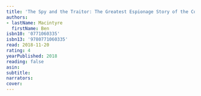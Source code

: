 ```yaml
---
title: 'The Spy and the Traitor: The Greatest Espionage Story of the Cold War'
authors:
- lastName: Macintyre
  firstName: Ben
isbn10: '0771060335'
isbn13: '9780771060335'
read: 2018-11-20
rating: 4
yearPublished: 2018
reading: false
asin:
subtitle:
narrators:
cover:
---
```


